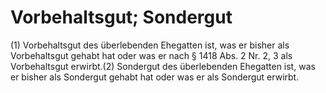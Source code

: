 # Vorbehaltsgut; Sondergut

(1) Vorbehaltsgut des überlebenden Ehegatten ist, was er bisher als Vorbehaltsgut gehabt hat oder was er nach § 1418 Abs. 2 Nr. 2, 3 als Vorbehaltsgut erwirbt.(2) Sondergut des überlebenden Ehegatten ist, was er bisher als Sondergut gehabt hat oder was er als Sondergut erwirbt. 

